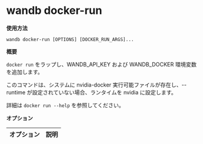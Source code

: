 
# wandb docker-run

**使用方法**

`wandb docker-run [OPTIONS] [DOCKER_RUN_ARGS]...`

**概要**

`docker run` をラップし、WANDB_API_KEY および WANDB_DOCKER 環境変数を追加します。

このコマンドは、システムに nvidia-docker 実行可能ファイルが存在し、--runtime が設定されていない場合、ランタイムを nvidia に設定します。

詳細は `docker run --help` を参照してください。

**オプション**

| **オプション** | **説明** |
| :--- | :--- |